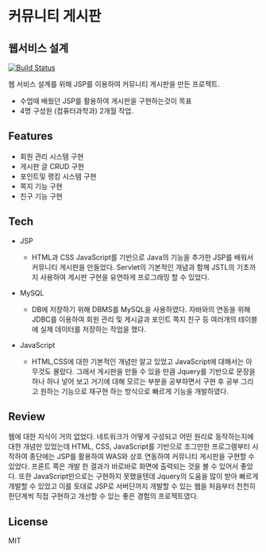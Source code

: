 # 커뮤니티 게시판
## 웹서비스 설계

[![Build Status](https://travis-ci.org/joemccann/dillinger.svg?branch=master)](https://travis-ci.org/joemccann/dillinger) 

웹 서비스 설계를 위해 JSP를 이용하여 커뮤니티 게시판을 만든 프로젝트.

- 수업때 배웠던 JSP를 활용하여 게시판을 구현하는것이 목표
- 4명 구성원 (컴퓨터과학과) 2개월 작업.

## Features

- 회원 관리 시스템 구현
- 게시판 글 CRUD 구현
- 포인트및 랭킹 시스템 구현
- 쪽지 기능 구현
- 친구 기능 구현

## Tech

- JSP
   - HTML과 CSS JavaScript를 기반으로 Java의 기능을 추가한 JSP를 배워서 커뮤니티 게시판을 만들었다. Servlet의 기본적인 개념과 함께 JSTL의 기초까지 사용하여 게시판 구현을 유연하게 프로그래밍 할 수 있었다.
- MySQL
    - DB에 저장하기 위해 DBMS를 MySQL을 사용하였다. 자바와의 연동을 위해 JDBC를 이용하여 회원 관리 및 게시글과 포인트 쪽지 친구 등 여러개의 테이블에 실제 데이터를 저장하는 작업을 했다.

- JavaScript
    -  HTML,CSS에 대한 기본적인 개념만 알고 있었고 JavaScript에 대해서는 아무것도 몰랐다. 그래서 게시판을 만들 수 있을 만큼 Jquery를 기반으로 문장을 하나 하나 넣어 보고 거기에 대해 모르는 부분을 공부하면서 구현 후 공부 그리고 원하는 기능으로 재구현 하는 방식으로 빠르게 기능을 개발하였다.
    

## Review
웹에 대한 지식이 거의 없었다. 네트워크가 어떻게 구성되고 어떤 원리로 동작하는지에 대한 개념만 있었는데 HTML, CSS, JavaScript를 기반으로 조그만한 프로그램부터 시작하여 종단에는 JSP를 활용하여 WAS와 상호 연동하여 커뮤니티 게시판을 구현할 수 있었다. 프론트 쪽은 개발 한 결과가 바로바로 화면에 출력되는 것을 볼 수 있어서 좋았다. 또한 JavaScript만으로는 구현하지 못했을텐데 Jquery의 도움을 많이 받아 빠르게 개발할 수 있었고 이를 토대로 JSP로 서버단까지 개발할 수 있는 웹을 처음부터 천천히 한단계씩 직접 구현하고 개선할 수 있는 좋은 경험의 프로젝트였다.



## License

MIT



[//]: # (These are reference links used in the body of this note and get stripped out when the markdown processor does its job. There is no need to format nicely because it shouldn't be seen. Thanks SO - http://stackoverflow.com/questions/4823468/store-comments-in-markdown-syntax)
